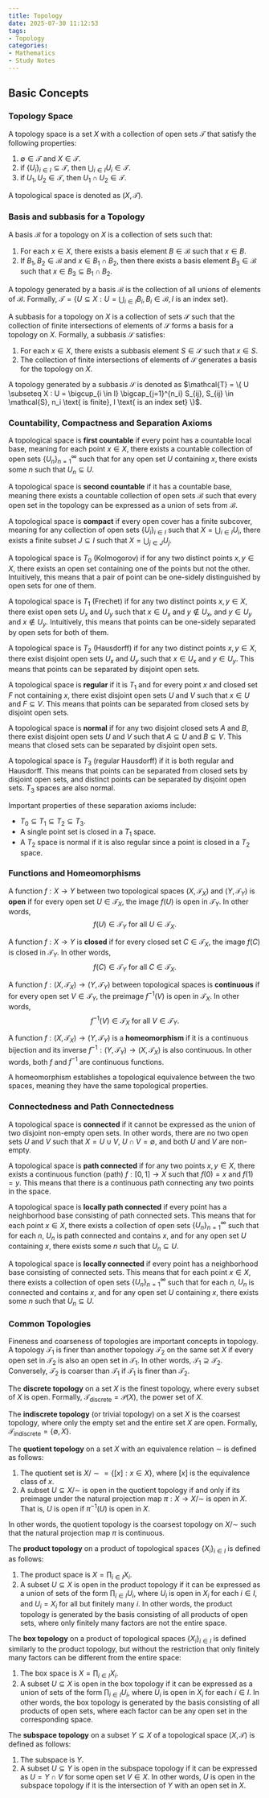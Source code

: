 ```yaml
---
title: Topology
date: 2025-07-30 11:12:53
tags:
- Topology
categories:
- Mathematics
- Study Notes
---
```


## Basic Concepts

### Topology Space

A topology space is a set $X$ with a collection of open sets $\mathcal{T}$ that satisfy the following properties:
1. $\emptyset \in \mathcal{T}$ and $X \in \mathcal{T}$.
2. if $\{U_i\}_{i \in I} \subseteq \mathcal{T}$, then $\bigcup_{i \in I} U_i \in \mathcal{T}$.
3. if $U_1, U_2 \in \mathcal{T}$, then $U_1 \cap U_2 \in \mathcal{T}$.

A topological space is denoted as $(X, \mathcal{T})$.

### Basis and subbasis for a Topology

A basis $\mathcal{B}$ for a topology on $X$ is a collection of sets such that:
1. For each $x \in X$, there exists a basis element $B \in \mathcal{B}$ such that $x \in B$.
2. If $B_1, B_2 \in \mathcal{B}$ and $x \in B_1 \cap B_2$, then there exists a basis element $B_3 \in \mathcal{B}$ such that $x \in B_3 \subseteq B_1 \cap B_2$.

A topology generated by a basis $\mathcal{B}$ is the collection of all unions of elements of $\mathcal{B}$. Formally, $\mathcal{T} = \{ U \subseteq X : U = \bigcup_{i \in I} B_i, B_i \in \mathcal{B}, I \text{ is an index set} \}$.

A subbasis for a topology on $X$ is a collection of sets $\mathcal{S}$ such that the collection of finite intersections of elements of $\mathcal{S}$ forms a basis for a topology on $X$. Formally, a subbasis $\mathcal{S}$ satisfies:
1. For each $x \in X$, there exists a subbasis element $S \in \mathcal{S}$ such that $x \in S$.
2. The collection of finite intersections of elements of $\mathcal{S}$ generates a basis for the topology on $X$.

A topology generated by a subbasis $\mathcal{S}$ is denoted as $\mathcal{T} = \{ U \subseteq X : U = \bigcup_{i \in I} \bigcap_{j=1}^{n_i} S_{ij}, S_{ij} \in \mathcal{S}, n_i \text{ is finite}, I \text{ is an index set} \}$.

### Countability, Compactness and Separation Axioms

A topological space is **first countable** if every point has a countable local base, meaning for each point $x \in X$, there exists a countable collection of open sets $\{U_n\}_{n=1}^{\infty}$ such that for any open set $U$ containing $x$, there exists some $n$ such that $U_n \subseteq U$.

A topological space is **second countable** if it has a countable base, meaning there exists a countable collection of open sets $\mathcal{B}$ such that every open set in the topology can be expressed as a union of sets from $\mathcal{B}$.

A topological space is **compact** if every open cover has a finite subcover, meaning for any collection of open sets $\{U_i\}_{i \in I}$ such that $X = \bigcup_{i \in I} U_i$, there exists a finite subset $J \subseteq I$ such that $X = \bigcup_{j \in J} U_j$.

A topological space is $T_0$ (Kolmogorov) if for any two distinct points $x, y \in X$, there exists an open set containing one of the points but not the other. Intuitively, this means that a pair of point can be one-sidely distinguished by open sets for one of them.

A topological space is $T_1$ (Frechet) if for any two distinct points $x, y \in X$, there exist open sets $U_x$ and $U_y$ such that $x \in U_x$ and $y \notin U_x$, and $y \in U_y$ and $x \notin U_y$. Intuitively, this means that points can be one-sidely separated by open sets for both of them.

A topological space is $T_2$ (Hausdorff) if for any two distinct points $x, y \in X$, there exist disjoint open sets $U_x$ and $U_y$ such that $x \in U_x$ and $y \in U_y$. This means that points can be separated by disjoint open sets.

A topological space is **regular** if it is $T_1$ and for every point $x$ and closed set $F$ not containing $x$, there exist disjoint open sets $U$ and $V$ such that $x \in U$ and $F \subseteq V$. This means that points can be separated from closed sets by disjoint open sets.

A topological space is **normal** if for any two disjoint closed sets $A$ and $B$, there exist disjoint open sets $U$ and $V$ such that $A \subseteq U$ and $B \subseteq V$. This means that closed sets can be separated by disjoint open sets.

A topological space is $T_3$ (regular Hausdorff) if it is both regular and Hausdorff. This means that points can be separated from closed sets by disjoint open sets, and distinct points can be separated by disjoint open sets. $T_3$ spaces are also normal.

Important properties of these separation axioms include:
- $T_0 \subseteq T_1 \subseteq T_2 \subseteq T_3$.
- A single point set is closed in a $T_1$ space.
- A $T_2$ space is normal if it is also regular since a point is closed in a $T_2$ space.

### Functions and Homeomorphisms

A function $f: X \to Y$ between two topological spaces $(X, \mathcal{T}_X)$ and $(Y, \mathcal{T}_Y)$ is **open** if for every open set $U \in \mathcal{T}_X$, the image $f(U)$ is open in $\mathcal{T}_Y$. In other words,
$$ f(U) \in \mathcal{T}_Y \text{ for all } U \in \mathcal{T}_X.$$

A function $f: X \to Y$ is **closed** if for every closed set $C \in \mathcal{T}_X$, the image $f(C)$ is closed in $\mathcal{T}_Y$. In other words,
$$ f(C) \in \mathcal{T}_Y \text{ for all } C \in \mathcal{T}_X.$$

A function $f: (X, \mathcal{T}_X) \to (Y, \mathcal{T}_Y)$ between topological spaces is **continuous** if for every open set $V \in \mathcal{T}_Y$, the preimage $f^{-1}(V)$ is open in $\mathcal{T}_X$. In other words,
$$ f^{-1}(V) \in \mathcal{T}_X \text{ for all } V \in \mathcal{T}_Y.$$

A function $f: (X, \mathcal{T}_X) \to (Y, \mathcal{T}_Y)$ is a **homeomorphism** if it is a continuous bijection and its inverse $f^{-1}: (Y, \mathcal{T}_Y) \to (X, \mathcal{T}_X)$ is also continuous. In other words, both $f$ and $f^{-1}$ are continuous functions.

A homeomorphism establishes a topological equivalence between the two spaces, meaning they have the same topological properties.

### Connectedness and Path Connectedness
A topological space is **connected** if it cannot be expressed as the union of two disjoint non-empty open sets. In other words, there are no two open sets $U$ and $V$ such that $X = U \cup V$, $U \cap V = \emptyset$, and both $U$ and $V$ are non-empty.

A topological space is **path connected** if for any two points $x, y \in X$, there exists a continuous function (path) $f: [0, 1] \to X$ such that $f(0) = x$ and $f(1) = y$. This means that there is a continuous path connecting any two points in the space.

A topological space is **locally path connected** if every point has a neighborhood base consisting of path connected sets. This means that for each point $x \in X$, there exists a collection of open sets $\{U_n\}_{n=1}^{\infty}$ such that
for each $n$, $U_n$ is path connected and contains $x$, and for any open set $U$ containing $x$, there exists some $n$ such that $U_n \subseteq U$.

A topological space is **locally connected** if every point has a neighborhood base consisting of connected sets. This means that for each point $x \in X$, there exists a collection of open sets $\{U_n\}_{n=1}^{\infty}$ such that for each $n$, $U_n$ is connected and contains $x$, and for any open set $U$ containing $x$, there exists some $n$ such that $U_n \subseteq U$.

### Common Topologies

Fineness and coarseness of topologies are important concepts in topology. A topology $\mathcal{T}_1$ is finer than another topology $\mathcal{T}_2$ on the same set $X$ if every open set in $\mathcal{T}_2$ is also an open set in $\mathcal{T}_1$. In other words, $\mathcal{T}_1 \supseteq \mathcal{T}_2$. Conversely, $\mathcal{T}_2$ is coarser than $\mathcal{T}_1$ if $\mathcal{T}_1$ is finer than $\mathcal{T}_2$.

The **discrete topology** on a set $X$ is the finest topology, where every subset of $X$ is open. Formally, $\mathcal{T}_{\text{discrete}} = \mathcal{P}(X)$, the power set of $X$.

The **indiscrete topology** (or trivial topology) on a set $X$ is the coarsest topology, where only the empty set and the entire set $X$ are open. Formally, $\mathcal{T}_{\text{indiscrete}} = \{\emptyset, X\}$.

The **quotient topology** on a set $X$ with an equivalence relation $\sim$ is defined as follows:
1. The quotient set is $X / \sim = \{ [x] : x \in X \}$, where $[x]$ is the equivalence class of $x$.
2. A subset $U \subseteq X / \sim$ is open in the quotient topology if and only if its preimage under the natural projection map $\pi: X \to X / \sim$ is open in $X$. That is, $U$ is open if $\pi^{-1}(U)$ is open in $X$.

In other words, the quotient topology is the coarsest topology on $X / \sim$ such that the natural projection map $\pi$ is continuous. 

The **product topology** on a product of topological spaces $\{X_i\}_{i \in I}$ is defined as follows:
1. The product space is $X = \prod_{i \in I} X_i$.
2. A subset $U \subseteq X$ is open in the product topology if it can be expressed as a union of sets of the form $\prod_{i \in I} U_i$, where $U_i$ is open in $X_i$ for each $i \in I$, and $U_i = X_i$ for all but finitely many $i$.
In other words, the product topology is generated by the basis consisting of all products of open sets, where only finitely many factors are not the entire space.

The **box topology** on a product of topological spaces $\{X_i\}_{i \in I}$ is defined similarly to the product topology, but without the restriction that only finitely many factors can be different from the entire space:
1. The box space is $X = \prod_{i \in I} X_i$.
2. A subset $U \subseteq X$ is open in the box topology if it can be expressed as a union of sets of the form $\prod_{i \in I} U_i$, where $U_i$ is open in $X_i$ for each $i \in I$.
In other words, the box topology is generated by the basis consisting of all products of open sets, where each factor can be any open set in the corresponding space.

The **subspace topology** on a subset $Y \subseteq X$ of a topological space $(X, \mathcal{T})$ is defined as follows:
1. The subspace is $Y$.
2. A subset $U \subseteq Y$ is open in the subspace topology if it can be expressed as $U = Y \cap V$ for some open set $V \in X$. In other words, $U$ is open in the subspace topology if it is the intersection of $Y$ with an open set in $X$.